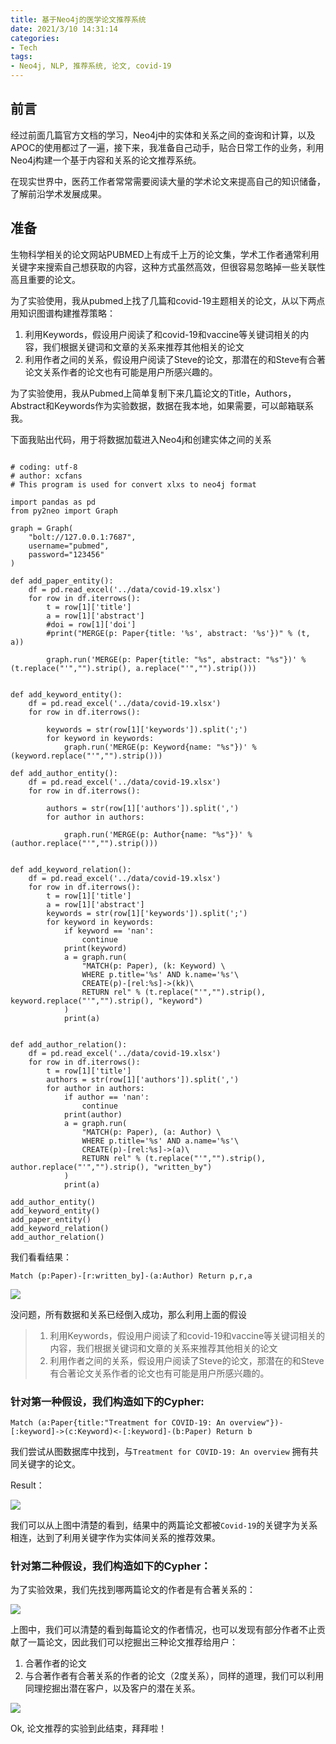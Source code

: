 ```yaml
---
title: 基于Neo4j的医学论文推荐系统
date: 2021/3/10 14:31:14
categories:
- Tech
tags:
- Neo4j, NLP, 推荐系统, 论文, covid-19
---
```


## 前言
经过前面几篇官方文档的学习，Neo4j中的实体和关系之间的查询和计算，以及APOC的使用都过了一遍，接下来，我准备自己动手，贴合日常工作的业务，利用Neo4j构建一个基于内容和关系的论文推荐系统。

在现实世界中，医药工作者常常需要阅读大量的学术论文来提高自己的知识储备，了解前沿学术发展成果。

## 准备
生物科学相关的论文网站PUBMED上有成千上万的论文集，学术工作者通常利用关键字来搜索自己想获取的内容，这种方式虽然高效，但很容易忽略掉一些关联性高且重要的论文。

为了实验使用，我从pubmed上找了几篇和covid-19主题相关的论文，从以下两点用知识图谱构建推荐策略：
  
1. 利用Keywords，假设用户阅读了和covid-19和vaccine等关键词相关的内容，我们根据关键词和文章的关系来推荐其他相关的论文
2. 利用作者之间的关系，假设用户阅读了Steve的论文，那潜在的和Steve有合著论文关系作者的论文也有可能是用户所感兴趣的。
   
为了实验使用，我从Pubmed上简单复制下来几篇论文的Title，Authors，Abstract和Keywords作为实验数据，数据在我本地，如果需要，可以邮箱联系我。

下面我贴出代码，用于将数据加载进入Neo4j和创建实体之间的关系

```

# coding: utf-8
# author: xcfans
# This program is used for convert xlxs to neo4j format

import pandas as pd
from py2neo import Graph

graph = Graph(
    "bolt://127.0.0.1:7687",
    username="pubmed",
    password="123456"
)

def add_paper_entity():
    df = pd.read_excel('../data/covid-19.xlsx')
    for row in df.iterrows():
        t = row[1]['title']
        a = row[1]['abstract']
        #doi = row[1]['doi']
        #print("MERGE(p: Paper{title: '%s', abstract: '%s'})" % (t, a))

        graph.run('MERGE(p: Paper{title: "%s", abstract: "%s"})' % (t.replace("'","").strip(), a.replace("'","").strip()))


def add_keyword_entity():
    df = pd.read_excel('../data/covid-19.xlsx')
    for row in df.iterrows():

        keywords = str(row[1]['keywords']).split(';')
        for keyword in keywords:
            graph.run('MERGE(p: Keyword{name: "%s"})' % (keyword.replace("'","").strip()))

def add_author_entity():
    df = pd.read_excel('../data/covid-19.xlsx')
    for row in df.iterrows():

        authors = str(row[1]['authors']).split(',')
        for author in authors:
         
            graph.run('MERGE(p: Author{name: "%s"})' % (author.replace("'","").strip()))


def add_keyword_relation():
    df = pd.read_excel('../data/covid-19.xlsx')
    for row in df.iterrows():
        t = row[1]['title']
        a = row[1]['abstract']
        keywords = str(row[1]['keywords']).split(';')
        for keyword in keywords:
            if keyword == 'nan':
                continue
            print(keyword)
            a = graph.run(
                "MATCH(p: Paper), (k: Keyword) \
                WHERE p.title='%s' AND k.name='%s'\
                CREATE(p)-[rel:%s]->(kk)\
                RETURN rel" % (t.replace("'","").strip(), keyword.replace("'","").strip(), "keyword")
            )
            print(a)


def add_author_relation():
    df = pd.read_excel('../data/covid-19.xlsx')
    for row in df.iterrows():
        t = row[1]['title']
        authors = str(row[1]['authors']).split(',')
        for author in authors:
            if author == 'nan':
                continue
            print(author)
            a = graph.run(
                "MATCH(p: Paper), (a: Author) \
                WHERE p.title='%s' AND a.name='%s'\
                CREATE(p)-[rel:%s]->(a)\
                RETURN rel" % (t.replace("'","").strip(), author.replace("'","").strip(), "written_by")
            )
            print(a)

add_author_entity()
add_keyword_entity()
add_paper_entity()
add_keyword_relation()
add_author_relation()

```
我们看看结果：

`Match (p:Paper)-[r:written_by]-(a:Author) Return p,r,a`

![](https://ftp.bmp.ovh/imgs/2021/03/ba7767b49c82bf7b.png)


没问题，所有数据和关系已经倒入成功，那么利用上面的假设
> 1. 利用Keywords，假设用户阅读了和covid-19和vaccine等关键词相关的内容，我们根据关键词和文章的关系来推荐其他相关的论文
> 2. 利用作者之间的关系，假设用户阅读了Steve的论文，那潜在的和Steve有合著论文关系作者的论文也有可能是用户所感兴趣的。 


### 针对第一种假设，我们构造如下的Cypher:

```
Match (a:Paper{title:"Treatment for COVID-19: An overview"})-[:keyword]->(c:Keyword)<-[:keyword]-(b:Paper) Return b
```

我们尝试从图数据库中找到，与`Treatment for COVID-19: An overview` 拥有共同关键字的论文。

Result：

![](https://ftp.bmp.ovh/imgs/2021/03/9a0f8cc6e44a5543.png)

我们可以从上图中清楚的看到，结果中的两篇论文都被`Covid-19`的关键字为关系相连，达到了利用关键字作为实体间关系的推荐效果。

### 针对第二种假设，我们构造如下的Cypher：
为了实验效果，我们先找到哪两篇论文的作者是有合著关系的：

![](https://ftp.bmp.ovh/imgs/2021/03/2a1b9e0a887dabb8.png)

上图中，我们可以清楚的看到每篇论文的作者情况，也可以发现有部分作者不止贡献了一篇论文，因此我们可以挖掘出三种论文推荐给用户：

1. 合著作者的论文
2. 与合著作者有合著关系的作者的论文（2度关系），同样的道理，我们可以利用同理挖掘出潜在客户，以及客户的潜在关系。

![](https://ftp.bmp.ovh/imgs/2021/03/a7ec5e34d123a139.png)

Ok, 论文推荐的实验到此结束，拜拜啦！